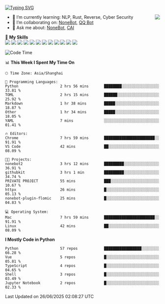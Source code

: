 [![Typing SVG](https://readme-typing-svg.herokuapp.com?size=25&duration=2500&color=8C43EA&vCenter=true&width=200&height=40&lines=Hi+there+%F0%9F%91%8B%F0%9F%8F%BB;I'm+yanyongyu)](https://git.io/typing-svg)

<a href="#">
  <img align="right" src="https://github-readme-stats.vercel.app/api?username=yanyongyu&count_private=true&show_icons=true&bg_color=15,f2f7fd,E0EAFC" />
</a>

- 🌱 I’m currently learning: NLP, Rust, Reverse, Cyber Security
- 👯 I’m collaborating on: [NoneBot](https://github.com/nonebot), [QQ Bot](https://github.com/Mrs4s/go-cqhttp)
- 💬 Ask me about: [NoneBot](https://github.com/nonebot), [CAI](https://github.com/cscs181/CAI)

🌟 **My Skills**  
![](https://img.shields.io/badge/-Python-3e74a2?style=flat-square&logo=Python&logoColor=fff)
![](https://img.shields.io/badge/-TypeScript-3178C6?style=flat-square&logo=TypeScript&logoColor=fff)
![](https://img.shields.io/badge/-Vue-4fc08d?style=flat-square&logo=Vue.js&logoColor=fff)
![](https://img.shields.io/badge/-React-2d98ce?style=flat-square&logo=React&logoColor=fff)
![](https://img.shields.io/badge/-FastAPI-009688?style=flat-square&logo=FastAPI&logoColor=fff)
![](https://img.shields.io/badge/-Linux-000000?style=flat-square&logo=Linux&logoColor=fff)
![](https://img.shields.io/badge/-Docker-2496ED?style=flat-square&logo=Docker&logoColor=fff)
![](https://img.shields.io/badge/-Kubernetes-326CE5?style=flat-square&logo=Kubernetes&logoColor=fff)
![](https://img.shields.io/badge/-GitHub%20Actions-2088FF?style=flat-square&logo=GitHubActions&logoColor=fff)
![](https://img.shields.io/badge/-PostgreSQL-4169E1?style=flat-square&logo=PostgreSQL&logoColor=fff)
![](https://img.shields.io/badge/-Redis-DC382D?style=flat-square&logo=Redis&logoColor=fff)
![](https://img.shields.io/badge/-MongoDB-47A248?style=flat-square&logo=MongoDB&logoColor=fff)

<!--START_SECTION:waka-->
![Code Time](http://img.shields.io/badge/Code%20Time-7%2C669%20hrs%2036%20mins-blue)

📊 **This Week I Spent My Time On** 

```text
🕑︎ Time Zone: Asia/Shanghai

💬 Programming Languages: 
Python                   2 hrs 56 mins       ████████░░░░░░░░░░░░░░░░░   33.81 % 
TOML                     2 hrs 15 mins       ██████░░░░░░░░░░░░░░░░░░░   25.92 % 
Markdown                 1 hr 38 mins        █████░░░░░░░░░░░░░░░░░░░░   18.87 % 
Other                    1 hr 34 mins        █████░░░░░░░░░░░░░░░░░░░░   18.05 % 
YAML                     7 mins              ░░░░░░░░░░░░░░░░░░░░░░░░░   01.41 % 

🔥 Editors: 
Chrome                   7 hrs 59 mins       ███████████████████████░░   91.91 % 
VS Code                  42 mins             ██░░░░░░░░░░░░░░░░░░░░░░░   08.09 % 

🐱‍💻 Projects: 
nonebot2                 3 hrs 12 mins       █████████░░░░░░░░░░░░░░░░   36.91 % 
githubkit                3 hrs 1 min         █████████░░░░░░░░░░░░░░░░   34.74 % 
PRIVATE PROJECT          55 mins             ███░░░░░░░░░░░░░░░░░░░░░░   10.67 % 
httpx                    26 mins             █░░░░░░░░░░░░░░░░░░░░░░░░   05.13 % 
nonebot-plugin-flomic    25 mins             █░░░░░░░░░░░░░░░░░░░░░░░░   04.83 % 

💻 Operating System: 
Mac                      7 hrs 59 mins       ███████████████████████░░   91.91 % 
Linux                    42 mins             ██░░░░░░░░░░░░░░░░░░░░░░░   08.09 % 
```

**I Mostly Code in Python** 

```text
Python                   57 repos            █████████████████░░░░░░░░   66.28 % 
Vue                      5 repos             █░░░░░░░░░░░░░░░░░░░░░░░░   05.81 % 
TypeScript               4 repos             █░░░░░░░░░░░░░░░░░░░░░░░░   04.65 % 
Shell                    3 repos             █░░░░░░░░░░░░░░░░░░░░░░░░   03.49 % 
Jupyter Notebook         2 repos             █░░░░░░░░░░░░░░░░░░░░░░░░   02.33 % 
```




 Last Updated on 26/06/2025 02:08:27 UTC
<!--END_SECTION:waka-->
